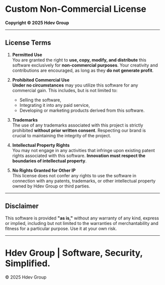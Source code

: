 # Custom Non-Commercial License

**Copyright © 2025 Hdev Group**

---

## License Terms

1. **Permitted Use**  
   You are granted the right to **use, copy, modify, and distribute** this software exclusively for **non-commercial purposes**. Your creativity and contributions are encouraged, as long as they **do not generate profit**.

2. **Prohibited Commercial Use**  
   **Under no circumstances** may you utilize this software for any commercial gain. This includes, but is not limited to:  
   - Selling the software,  
   - Integrating it into any paid service,  
   - Developing or marketing products derived from this software.

3. **Trademarks**  
   The use of any trademarks associated with this project is strictly prohibited **without prior written consent**. Respecting our brand is crucial to maintaining the integrity of the project.

4. **Intellectual Property Rights**  
   You may not engage in any activities that infringe upon existing patent rights associated with this software. **Innovation must respect the boundaries of intellectual property**.

5. **No Rights Granted for Other IP**  
   This license does not confer any rights to use the software in connection with any patents, trademarks, or other intellectual property owned by Hdev Group or third parties.

---

## Disclaimer

This software is provided **"as is,"** without any warranty of any kind, express or implied, including but not limited to the warranties of merchantability and fitness for a particular purpose. Use it at your own risk.

---

# Hdev Group | Software, Security, Simplified.
© 2025 Hdev Group
